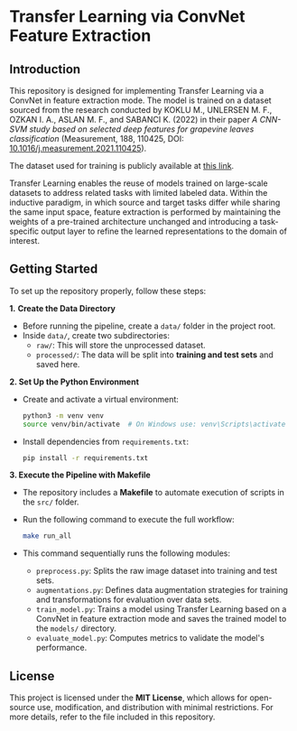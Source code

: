 # Transfer Learning via ConvNet Feature Extraction

## Introduction  

This repository is designed for implementing Transfer Learning via a ConvNet in feature extraction mode. The model is trained on a dataset sourced from the research conducted by KOKLU M., UNLERSEN M. F., OZKAN I. A., ASLAN M. F., and SABANCI K. (2022) in their paper *A CNN-SVM study based on selected deep features for grapevine leaves classification* (Measurement, 188, 110425, DOI: [10.1016/j.measurement.2021.110425](https://doi.org/10.1016/j.measurement.2021.110425)).  

The dataset used for training is publicly available at [this link](https://www.muratkoklu.com/datasets/).  

Transfer Learning enables the reuse of models trained on large-scale datasets to address related tasks with limited labeled data. Within the inductive paradigm, in which source and target tasks differ while sharing the same input space, feature extraction is performed by maintaining the weights of a pre-trained architecture unchanged and introducing a task-specific output layer to refine the learned representations to the domain of interest.

## Getting Started 

To set up the repository properly, follow these steps:  

**1.** **Create the Data Directory**  
   - Before running the pipeline, create a `data/` folder in the project root.  
   - Inside `data/`, create two subdirectories:  
     - `raw/`: This will store the unprocessed dataset.  
     - `processed/`: The data will be split into **training and test sets** and saved here.
  
**2. Set Up the Python Environment**  
 
   - Create and activate a virtual environment:  

     ```sh
     python3 -m venv venv
     source venv/bin/activate  # On Windows use: venv\Scripts\activate 
     ```

   - Install dependencies from `requirements.txt`:  

     ```sh
     pip install -r requirements.txt 
     ``` 

**3. Execute the Pipeline with Makefile**  
   - The repository includes a **Makefile** to automate execution of scripts in the `src/` folder.  
   - Run the following command to execute the full workflow:  

     ```sh
     make run_all  
     ```  
   
   - This command sequentially runs the following modules:
     - `preprocess.py`: Splits the raw image dataset into training and test sets.
     - `augmentations.py`: Defines data augmentation strategies for training and transformations for evaluation over data sets.
     - `train_model.py`: Trains a model using Transfer Learning based on a ConvNet in feature extraction mode and saves the trained model to the `models/` directory.
     - `evaluate_model.py`: Computes metrics to validate the model's performance. 


## License  

This project is licensed under the **MIT License**, which allows for open-source use, modification, and distribution with minimal restrictions. For more details, refer to the file included in this repository.  
